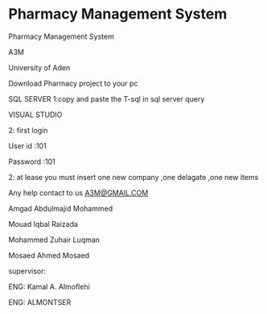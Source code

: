 # Pharmacy Management System
Pharmacy Management System


A3M


University of Aden




Download Pharmacy project to your pc
 
SQL SERVER
1:copy and paste the T-sql in sql server query


VISUAL STUDIO


2: first login

User id :101

Password :101

2: at lease you must insert one  new company ,one delagate ,one new items 


Any help contact to us A3M@GMAIL.COM

Amgad Abdulmajid Mohammed 

Mouad Iqbal Raizada

Mohammed Zuhair Luqman 

Mosaed Ahmed Mosaed


supervisor: 

ENG: Kamal A. Almoflehi

ENG: ALMONTSER


